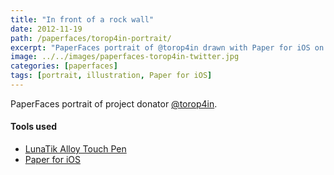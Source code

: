 ```yaml
---
title: "In front of a rock wall"
date: 2012-11-19
path: /paperfaces/torop4in-portrait/
excerpt: "PaperFaces portrait of @torop4in drawn with Paper for iOS on an iPad."
image: ../../images/paperfaces-torop4in-twitter.jpg
categories: [paperfaces]
tags: [portrait, illustration, Paper for iOS]
---
```


PaperFaces portrait of project donator [@torop4in](https://twitter.com/torop4in).

#### Tools used

- [LunaTik Alloy Touch Pen](https://www.amazon.com/gp/product/B00821TR7G/ref=as_li_ss_tl?ie=UTF8&tag=mademist-20&linkCode=as2&camp=1789&creative=390957&creativeASIN=B00821TR7G)
- [Paper for iOS](https://paper.bywetransfer.com/)
